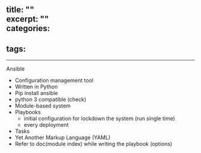 
title: ""  
excerpt: ""  
categories:
- 
tags:
- 
---
Ansible
  - Configuration management tool
  - Written in Python
  - Pip install ansible
  - python 3 compatible (check)
  - Module-based system
  - Playbooks 
    - initial configuration for lockdown the system (run single time)
    - every deployment
  - Tasks
  - Yet Another Markup Language (YAML)
  - Refer to doc(module index) while writing the playbook (options)
